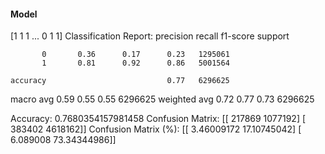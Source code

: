 #### Model
[1 1 1 ... 0 1 1]
Classification Report:
              precision    recall  f1-score   support

           0       0.36      0.17      0.23   1295061
           1       0.81      0.92      0.86   5001564

    accuracy                           0.77   6296625
   macro avg       0.59      0.55      0.55   6296625
weighted avg       0.72      0.77      0.73   6296625

Accuracy: 0.7680354157981458
Confusion Matrix:
[[ 217869 1077192]
 [ 383402 4618162]]
Confusion Matrix (%):
[[ 3.46009172 17.10745042]
 [ 6.089008   73.34344986]]
